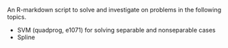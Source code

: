An R-markdown script to solve and investigate on problems in the following topics.

- SVM (quadprog, e1071) for solving separable and nonseparable cases
- Spline

